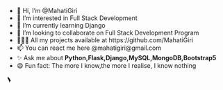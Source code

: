 <ul>
    <li>👋 Hi, I’m @MahatiGiri</li>
    <li>👀 I’m interested in Full Stack Development</li>
    <li>🌱 I’m currently learning Django</li>
    <li>💞 I’m looking to collaborate on Full Stack Development Program</li>
    <li>👩🏻‍💻 All my projects available at https://github.com/MahatiGiri</li>
    <li>📫 You can react me here @mahatigiri@gmail.com</li>
    <li>✨ Ask me about <b>Python,Flask,Django,MySQL,MongoDB,Bootstrap5</b></li>
    <li>😄 Fun fact: The more I know,the more I realise, I know nothing</li>
    
</ul>
<svg width="24" height="24" viewBox="0 0 24 24"><path fill="black" d="M7 17.3c-.4-1.2-1.5-4.9-1.6-5.1c-.1-.3-.5-.7-.6-1c-.1-.2-.1-.5-.2-.7c-.1-.2-.2-.5-.3-.7C3.3 8.9 2.8 7.9 2.3 6.8C1.9 5.8 2.1 5.1 2.8 4.7c.8-.4 1.6-.2 2.2.6c.7.8 1.2 2.1 1.9 3.1c.7 1.1 1.5 2.1 2.2 3.1c.7 1 .1 2.3-1.1 2.3c-.7 0-1.3-.4-1.5-.9c-.2-.4-.3-.9-.4-1.4c-.1-.5-.2-1-.3-1.5c-.1-.5-.3-.9-.3-1.4c-.1-.5.1-.9.3-1.2c.2-.3.5-.3.7-.2c.2.1.4.4.4.8c.1.4.2 1 .3 1.5c.1.5.2 1 .3 1.5c.1.5.3.9.3 1.4c.1.5-.1.9-.3 1.2z"/></svg>
<!---
MahatiGiri/MahatiGiri is a ✨ special ✨ repository because its `README.md` (this file) appears on your GitHub profile.
You can click the Preview link to take a look at your changes.
--->
